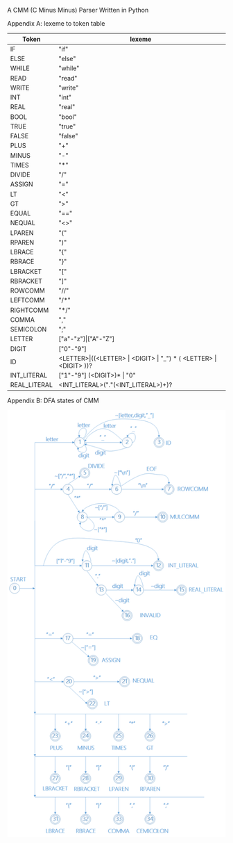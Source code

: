 A CMM (C Minus Minus) Parser Written in Python

Appendix A: lexeme to token table

|Token|lexeme|
|--------|--------|
|IF|"if"|
|ELSE|"else"|
|WHILE|"while"|
|READ|"read"|
|WRITE|"write"|
|INT|"int"|
|REAL|"real"|
|BOOL|"bool"|
|TRUE|"true"|
|FALSE|"false"|
|PLUS|"+"|
|MINUS|"-"|
|TIMES|"*"|
|DIVIDE|"/"|
|ASSIGN|"="|
|LT|"<"|
|GT|">"|
|EQUAL|"=="|
|NEQUAL|"<>"|
|LPAREN|"("|
|RPAREN|")"|
|LBRACE|"{"|
|RBRACE|"}"|
|LBRACKET|"["|
|RBRACKET|"]"|
|ROWCOMM|"//"|
|LEFTCOMM|"/*"|
|RIGHTCOMM|"*/"|
|COMMA|","|
|SEMICOLON|";"|
|LETTER|["a"-"z"]&#124;["A"-"Z"]
|DIGIT|["0"-"9"]
|ID|&lt;LETTER&gt;&#124;((&lt;LETTER&gt; &#124; &lt;DIGIT&gt; &#124; "_") * ( &lt;LETTER&gt; &#124; &lt;DIGIT&gt; ))?
|INT_LITERAL|["1"-"9"] &#40;&lt;DIGIT&gt;&#41;* &#124; "0"
|REAL_LITERAL|&lt;INT_LITERAL&gt;("."(&lt;INT_LITERAL&gt;)+)?


Appendix B: DFA states of CMM

![](srv/CMM_DFA.png)
